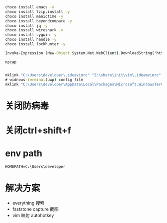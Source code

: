 ```bat
choco install emacs -y
choco install 7zip.install -y
choco install manictime -y
choco install beyondcompare -y
choco install jq -y
choco install wireshark -y
choco install cygwin -y
choco install handle -y
choco install lockhunter -y
```

```bat
Invoke-Expression (New-Object System.Net.WebClient).DownloadString('https://get.scoop.sh')
```

``` manually
npcap
```


```bat

mklink "C:\Users\developer\.ideavimrc" "Z:\share\init\vim\.ideamvimrc"
# widnows-terminal(uwp) config file
mklink "C:\Users\developer\AppData\Local\Packages\Microsoft.WindowsTerminal_8wekyb3d8bbwe\LocalState\settings.json" "Z:\share\init\windows\windows-terminal-uwp\settings.json"
```
# 关闭防病毒

# 关闭ctrl+shift+f

# env path
```bat
HOMEPATH=C:\Users\developer
```
# 解决方案
- everything 搜索
- faststone capture 截图
- vim 映射 autohotkey